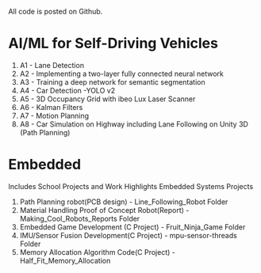 
All code is posted on Github.

# AI/ML for Self-Driving Vehicles 
1. A1 - Lane Detection
2. A2 -  Implementing a two-layer fully connected neural network
3. A3 - Training a deep network for semantic segmentation
4. A4 - Car Detection -YOLO v2
5. A5 - 3D Occupancy Grid with ibeo Lux Laser Scanner
6. A6 - Kalman Filters
7. A7 - Motion Planning
8. A8 - Car Simulation on Highway including Lane Following on Unity 3D (Path Planning)

# Embedded
Includes School Projects and Work Highlights
Embedded Systems Projects 
1. Path Planning robot(PCB design) - Line_Following_Robot Folder
2. Material Handling Proof of Concept Robot(Report) - Making_Cool_Robots_Reports Folder
3. Embedded Game Development (C Project) - Fruit_Ninja_Game Folder
4. IMU/Sensor Fusion Development(C Project) - mpu-sensor-threads Folder
5. Memory Allocation Algorithm Code(C Project) - Half_Fit_Memory_Allocation

